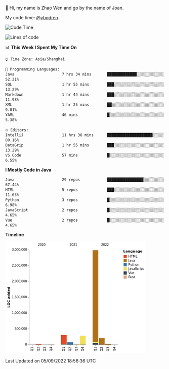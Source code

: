 :wave: Hi, my name is Zhao Wen and go by the name of Joan.

My code time: [@ybqdren](https://wakatime.com/@ybqdren).


<!--START_SECTION:waka-->
![Code Time](http://img.shields.io/badge/Code%20Time-1%2C104%20hrs%2039%20mins-blue)

![Lines of code](https://img.shields.io/badge/From%20Hello%20World%20I%27ve%20Written-4%20Million%20lines%20of%20code-blue)

📊 **This Week I Spent My Time On** 

```text
⌚︎ Time Zone: Asia/Shanghai

💬 Programming Languages: 
Java                     7 hrs 34 mins       █████████████░░░░░░░░░░░░   52.21% 
SQL                      1 hr 55 mins        ███░░░░░░░░░░░░░░░░░░░░░░   13.29% 
Markdown                 1 hr 44 mins        ███░░░░░░░░░░░░░░░░░░░░░░   11.98% 
XML                      1 hr 25 mins        ██░░░░░░░░░░░░░░░░░░░░░░░   9.81% 
YAML                     46 mins             █░░░░░░░░░░░░░░░░░░░░░░░░   5.38%

🔥 Editors: 
IntelliJ                 11 hrs 38 mins      ████████████████████░░░░░   80.16% 
DataGrip                 1 hr 55 mins        ███░░░░░░░░░░░░░░░░░░░░░░   13.29% 
VS Code                  57 mins             █░░░░░░░░░░░░░░░░░░░░░░░░   6.55%

```

**I Mostly Code in Java** 

```text
Java                     29 repos            ████████████████░░░░░░░░░   67.44% 
HTML                     5 repos             ███░░░░░░░░░░░░░░░░░░░░░░   11.63% 
Python                   3 repos             █░░░░░░░░░░░░░░░░░░░░░░░░   6.98% 
JavaScript               2 repos             █░░░░░░░░░░░░░░░░░░░░░░░░   4.65% 
Vue                      2 repos             █░░░░░░░░░░░░░░░░░░░░░░░░   4.65%

```


**Timeline**

![Chart not found](https://raw.githubusercontent.com/ybqdren/ybqdren/main/charts/bar_graph.png) 


 Last Updated on 05/09/2022 18:56:36 UTC
<!--END_SECTION:waka-->

